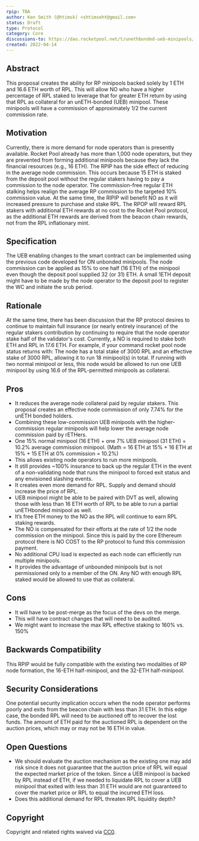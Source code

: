 ```yaml
---
rpip: TBA
author: Ken Smith (@htimsk) <shtimseht@gmail.com>
status: Draft
type: Protocol
category: Core
discussions-to: https://dao.rocketpool.net/t/unethbonded-ueb-minipools/447 
created: 2022-04-14
---
```

 
## Abstract
This proposal creates the ability for RP minipools backed solely by 1 ETH and 16.6 ETH worth of RPL. This will allow NO who have a higher percentage of RPL staked to leverage that for greater ETH return by using that RPL as collateral for an unETH-bonded (UEB) minipool. These minipools will have a commission of approximately 1/2 the current commission rate.
 
## Motivation
Currently, there is more demand for node operators than is presently available. Rocket Pool already has more than 1,000 node operators, but they are prevented from forming additional minipools because they lack the financial resources (e.g., 16 ETH). The RPIP has the side effect of reducing in the average node commission.  This occurs because 15 ETH is staked from the deposit pool without the regular stakers having to pay a commission to the node operator.  The commission-free regular ETH stalking helps realign the average RP commission to the targeted 10% commission value. 
At the same time, the RIPIP will benefit NO as it will increased pressure to purchase and stake RPL. The RPOP wlll reward RPL stakers with additional ETH rewards at no cost to the Rocket Pool protocol, as the additional ETH rewards are derived from the beacon chain rewards, not from the RPL inflationary mint. 
 
## Specification
The UEB enabling changes to the smart contract can be implemented using the previous code developed for ON unbonded minipools. The node commission can be applied as 15% to one half (16 ETH) of the minipool even though the deposit pool supplied 32 (or 31) ETH. A small 1ETH deposit might have to be made by the node operator to the deposit pool to register the WC and initiate the srub period.
 
## Rationale
At the same time, there has been discussion that the RP protocol desires to continue to maintain full insurance (or nearly entirely insurance) of the regular stakers contribution by continuing to require that the node operator stake half of the validator's cost. Currently, a NO is required to stake both ETH and RPL in 17.6 ETH.
For example, if your command rocket pool node status returns with: The node has a total stake of 3000 RPL and an effective stake of 3000 RPL, allowing it to run 18 minipool(s) in total. If running with two normal minipool or less, this node would be allowed to run one UEB minipool by using 16.6 of the RPL-permitted minipools as collateral.

## Pros

* It reduces the average node collateral paid by regular stakers. This proposal creates an effective node commission of only 7.74% for the unETH bonded holders.
* Combining these low-commission UEB minipools with the higher-commission regular minipools will help lower the average node commission paid by rETHers.
* One 15% normal minipool (16 ETH) + one 7% UEB minipool (31 ETH) = 10.2% average commission minipool. (Math = 16 ETH at 15% + 16 ETH at 15% + 15 ETH at 0% commission = 10.2%)
* This allows existing node operators to run more minipools.
* It still provides ~100% insurance to back up the regular ETH in the event of a non-validating node that runs the minipool to forced exit status and any envisioned slashing events. 
* It creates even more demand for RPL. Supply and demand should increase the price of RPL.
* UEB minipool might be able to be paired with DVT as well, allowing those with less than 16 ETH worth of RPL to be able to run a partial unETHbonded minipool as well.
* It’s free ETH money to the NO as the RPL will continue to earn RPL staking rewards.
* The NO is compensated for their efforts at the rate of 1/2 the node commission on the minipool. Since this is paid by the core Ethereum protocol there is NO COST to the RP protocol to fund this commission payment.
* No additional CPU load is expected as each node can efficiently run multiple minipools.
* It provides the advantage of unbounded minipools but is not permissioned only to a member of the ON. Any NO with enough RPL staked would be allowed to use that as collateral.

## Cons

* It will have to be post-merge as the focus of the devs on the merge.
* This will have contract changes that will need to be audited.
* We might want to increase the max RPL effective staking to 160% vs. 150%
 
## Backwards Compatibility
This RPIP would be fully compatible with the existing two modalities of RP node formation, the 16-ETH half-minipool, and the 32-ETH half-minipool. 

## Security Considerations
One potential security implication occurs when the node operator performs poorly and exits from the beacon chain with less than 31 ETH. In this edge case, the bonded RPL will need to be auctioned off to recover the lost funds. The amount of ETH paid for the auctioned RPL is dependent on the auction prices, which may or may not be 16 ETH in value. 
 
## Open Questions
* We should evaluate the auction mechanism as the existing one may add risk since it does not guarantee that the auction price of RPL will equal the expected market price of the token.  Since a UEB minipool is backed by  RPL instead of ETH, if we needed to liquidate RPL to cover a UEB minipool that exited with less than 31 ETH would are not guaranteed to cover the market price or RPL to equal the incurred ETH loss. 
* Does this additional demand for RPL threaten RPL liquidity depth? 


## Copyright
Copyright and related rights waived via [CC0](https://creativecommons.org/publicdomain/zero/1.0/).